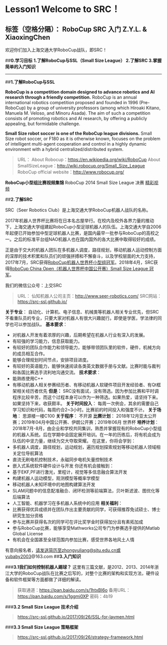 ﻿# Lesson1 Welcome to SRC！

标签（空格分隔）： RoboCup SRC 入门
Z.Y.L. & XiaoxingChen
---
欢迎你们加入上海交通大学RoboCup战队，即SRC！

##**0.学习目标**
**1.了解RoboCup与SSL（Small Size League）
2.了解SRC
3.掌握简单的入门知识**

---

##**1.了解RoboCup与SSL**

**RoboCup is a competition domain designed to advance robotics and AI research through a friendly competition.** RoboCup is an annual international robotics competition proposed and founded in 1996 (Pre-RoboCup) by a group of university professors (among which Hiroaki Kitano, Manuela M. Veloso, and Minoru Asada). The aim of such a competition consists of promoting robotics and AI research, by offering a publicly appealing, but formidable challenge.

**Small Size robot soccer is one of the RoboCup league divisions.** Small Size robot soccer, or F180 as it is otherwise known, focuses on the problem of intelligent multi-agent cooperation and control in a highly dynamic environment with a hybrid centralized/distributed system.

> URL：
About Robocup：https://en.wikipedia.org/wiki/RoboCup
About SmallSizeLeague：http://wiki.robocup.org/Small_Size_League
RoboCup official website：http://www.robocup.org/

**RoboCup小型组比赛视频集锦** RoboCup 2014 Small Size League 决赛 [精彩视频][1]

##**2.了解SRC**

SRC（Seer Robotics Club）是上海交通大学RoboCup机器人战队的名称。

2017年机器人世界杯比赛将在日本名古屋举行。在校内及校外各界力量的推动下，上海交通大学组建起RoboCup小型足球机器人的队伍。上海交通大学自2006年起便已开始参加中型足球机器人比赛，是国内最早一批参与RoboCup的高校之一。之后的标准平台组NAO机器人也在国内国外的各大比赛中取得较好的成绩。

正是由于交大的机器人团队在多机器人调度，路径规划，移动机器人运动控制方面的深厚的技术积累和队员们的顽强拼搏和不懈奋斗，以及学校层面的大力支持，2017年7月，SRC获得[RoboCup机器人世界杯小型组冠军][2]。2018年4月，SRC获得[RoboCup China Open（机器人世界杯中国公开赛）Small Size League 冠军][3]。

我们的微信公众号：上交SRC

> URL：
仙知机器人公司主页：http://www.seer-robotics.com/
> SRC网站：https://src-ssl.github.io/

**关于专业**：
自动化、计算机、电子信息、机械类等机器人相关专业优先，但SRC不看重队员的专业，只要大家对机器人有很大兴趣就行。即使是学医，学法律的同学也可以参加战队。
**基本要求**：
 - 对机器人开发有着浓厚的兴趣，后期希望在机器人行业有深入的发展。
 - 有较强的学习能力，信息获取能力。
 - 有较好的团队合作能力和领导能力，能够带领团队里的软件，硬件，机械方向的成员相互合作。
 - 能够合理规划时间节点，安排项目进度。
 - 有较好的英语能力，能够快速阅读各类英文数据手册与文献。比赛时能与裁判和各国比赛选手流利地沟通交流。
**技术要求**：
 - 能熟练使用C++
 - 有移动机器人相关参赛经历者、有移动机器人软硬件项目开发经验者、有Qt框架相关经历者优先
**但是：**
SRC没有面试，没有筛选。因为参加比赛和平时调程序比较辛苦，而这个过程本身可以作为一种筛选。如果热爱，请坚持下来。如果坚持下来，收获颇丰。
**关于时间投入**：
每周一次例会，其余的需要自己学习知识和代码，每周约合2~3小时。比赛前的时间投入和强度不计。
**关于场地**：
思源楼一楼C100
**关于程序**：
不开源
**比赛计划**：
2018年12月亚太公开赛；2019年04月中国公开赛、伊朗公开赛；2019年06月 世界杯
**培养计划**：
2018年7月-8月，由企业和学校共同集训，熟悉并掌握现有的RoboCup小型组的机器人系统。后在学期中会固定展开培训。在一年的历练后，将有机会成为队伍的中坚力量，继续为交大夺取荣耀。
在这里，你将会学到：
 - 多机器人调度，路径规划，运动规划，遍历规划探索规划等移动机器人领域相关定位导航算法
 - 直流无刷电机控制技术，永磁同步电机矢量控制技术
 - 嵌入式系统软件硬件设计与开发
你还有机会接触到：
 - 基于EKF,PF进行激光，里程计，视觉等多信息融合算法开发
 - 构建机器人运动模型，观测模型等概率学模型
 - 移动机器人未知环境中的地图构建算法开发
 - SLAM问题中的信息配准融合、闭环检测等前端算法，贝叶斯滤波、图优化等后端算法
 - 人工智能、机器学习在多机器人系统中的应用
**相关福利**：
 - 比赛获得优异成绩并在团队作出主要贡献的同学，可获得推荐免试硕士、博士研究生加分资格
 - 参与比赛并获得名次的同学可在评比奖学金时获得加分且有素拓加成
 - 参与RoboCup比赛，能够享受Mathworks公司专门为参赛选手提供的Matlab Global License
 - 有机会在全国甚至全球范围内参加比赛，感受世界各地风土人情

有意向报名者，请发送简历至zhongyuliang@sjtu.edu.cn或yubaby2003@163.com
##**3.入门知识**

###**3.1我们如何控制机器人踢球？**
这里有三篇文献，是2012、2013、2014年浙江大学的RoboCup战队在比赛之后写的，对整个比赛的架构和实现方法，硬件设备和软件框架等方面都做了详细的解读。

> 获取通道：https://pan.baidu.com/s/1htxBI6o
> 备用URL：https://pan.baidu.com/s/1ggmi0XP 密码：4b19

###**3.2 Small Size League 技术介绍**

> https://src-ssl.github.io/2017/09/26/SSL-for-laymen.html

###**3.3 Small Size League 策略框架**

> https://src-ssl.github.io/2017/09/26/strategy-framework.html















  


  [1]: https://v.youku.com/v_show/id_XNzU2OTc4NDI0.html?tpa=dW5pb25faWQ9MjAwMDE0XzEwMDAwMV8wMV8wMQ&fromvsogou=1
  [2]: https://mp.weixin.qq.com/s/LtZYQoZUvl36grwewJfwnw
  [3]: https://mp.weixin.qq.com/s/YJYtckGJDfhOAmJk9UTeiQ